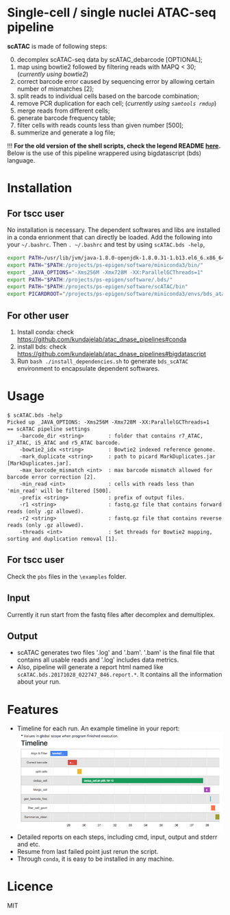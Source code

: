 Single-cell / single nuclei ATAC-seq  pipeline 
===================================================

**scATAC** is made of following steps:

0. decomplex scATAC-seq data by scATAC_debarcode [OPTIONAL];
1. map using bowtie2 followed by filtering reads with MAPQ < 30; (*currently using bowtie2*)
2. correct barcode error caused by sequencing error by allowing certain number of mismatches [2];
3. split reads to individual cells based on the barcode combination;
4. remove PCR duplication for each cell; (*currently using `samtools rmdup`*)
6. merge reads from different cells;
7. generate barcode frequency table;
8. filter cells with reads counts less than given number [500];
9. summerize and generate a log file;



!!! **For the old version of the shell scripts, check the legend README [here](./README_legend.md).** Below is the use of this pipeline wrappered using bigdatascript (bds) language. 

# Installation
## For tscc user

No installation is necessary. The dependent softwares and libs are installed in a conda enrionment that can directly be loaded. 
Add the following into your `~/.bashrc`. Then `. ~/.bashrc` and test by using `scATAC.bds -help`, 

```bash
export PATH=/usr/lib/jvm/java-1.8.0-openjdk-1.8.0.31-1.b13.el6_6.x86_64/bin:$PATH
export PATH="$PATH:/projects/ps-epigen/software/miniconda3/bin/"
export _JAVA_OPTIONS="-Xms256M -Xmx728M -XX:ParallelGCThreads=1"
export PATH="$PATH:/projects/ps-epigen/software/.bds/"
export PATH="$PATH:/projects/ps-epigen/software/scATAC/bin"
export PICARDROOT="/projects/ps-epigen/software/miniconda3/envs/bds_atac/share/picard-1.126-4/"
```
## For other user 
1. Install conda: check https://github.com/kundajelab/atac_dnase_pipelines#conda
2. install bds: check https://github.com/kundajelab/atac_dnase_pipelines#bigdatascript
3. Run `bash ./install_dependencies.sh` to generate `bds_scATAC` environment to encapsulate dependent softwares. 
    
# Usage 
``` shell
$ scATAC.bds -help
Picked up _JAVA_OPTIONS: -Xms256M -Xmx728M -XX:ParallelGCThreads=1
== scATAC pipeline settings
	-barcode_dir <string>        : folder that contains r7_ATAC, i7_ATAC, i5_ATAC and r5_ATAC barcode.
	-bowtie2_idx <string>        : Bowtie2 indexed reference genome.
	-mark_duplicate <string>     : path to picard MarkDuplicates.jar [MarkDuplicates.jar].
	-max_barcode_mismatch <int>  : max barcode mismatch allowed for barcode error correction [2].
	-min_read <int>              : cells with reads less than 'min_read' will be filtered [500].
	-prefix <string>             : prefix of output files.
	-r1 <string>                 : fastq.gz file that contains forward reads (only .gz allowed).
	-r2 <string>                 : fastq.gz file that contains reverse reads (only .gz allowed).
	-threads <int>               : Set threads for Bowtie2 mapping, sorting and duplication removal [1].
```

## For tscc user 
Check the `pbs` files in the `\examples` folder. 

## Input 
Currently it run start from the fastq files after decomplex and demultiplex. 


## Output 
* scATAC generates two files '.log' and '.bam'. '.bam' is the final file that contains all usable reads and '.log' includes data metrics.
* Also, pipeline will generate a report html named like `scATAC.bds.20171028_022747_846.report.*`. It contains all the information about your run. 
# Features

* Timeline for each run. An example timeline in your report: ![timeline](./examples/timeline_eg.png)
* Detailed reports on each steps, including cmd, input, output and stderr and etc. 
* Resume from last failed point just rerun the script. 
* Through `conda`, it is easy to be installed in any machine. 
# Licence
MIT






